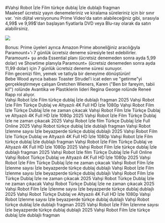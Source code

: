 #Vahşi Robot İzle Film türkçe dublaj İzle dublajlı fragman  
Maalesef ücretsiz yayın denemeleriniz ve kiralama süreleriniz için bir sınır var. 'nin dijital versiyonunu Prime Video'da satın alabileceğiniz gibi, sırasıyla 4,99$ ve 9,99$'dan başlayan fiyatlarla DVD veya Blu-ray olarak da satın alabilirsiniz.  
  
[![](https://i.imgur.com/qSNzIqt.png)](https://movie.rssnews.media/tjPPrbW.php)  
  
Bonus: Prime üyeleri ayrıca Amazon Prime aboneliğiniz aracılığıyla Paramount+'ı 7 günlük ücretsiz deneme süresiyle test edebilirler.  
Paramount+ şu anda Essential planı (ücretsiz denemeden sonra ayda 5,99 dolar) ve Showtime planıyla Paramount+ (ücretsiz denemeden sonra ayda 11,99 dolar) için 7 günlük ücretsiz deneme süresi sunuyor.  
Film gecenizi film, yemek ve tatlıyla bir deneyime dönüştürün!  
Bebe Wood ayrıca babası Toaster Strudel'i icat eden ve "getirme"yi gerçekleştirmeye çalışan Gretchen Wieners, Karen ("Ben bir fareyim, tabii ki!") rolünde Avantika ve Plastiklerin lideri Regina George rolünde Reneé Rapp rol alıyor.  
Vahşi Robot İzle Film türkçe dublaj İzle dublajlı fragman 2025
Vahşi Robot İzle Film Türkçe Dublaj ve Altyazılı 4K Full HD İzle 1080p
Vahşi Robot Film İzle Türkçe Dublaj İzle ne zaman çıkacak
Vahşi Robot Film İzle Türkçe Dublaj ve Altyazılı 4K Full HD İzle 1080p 2025
Vahşi Robot İzle Film Türkçe Dublaj İzle ne zaman çıkacak 2025
Vahşi Robot İzle film Türkçe Dublaj İzle Full Online 2025
Vahşi Robot türkçe dublaj İzle dublajlı fragman
Vahşi Robot İzlenme sayısı İzle beyazperde türkçe dublaj dublajlı 2025
Vahşi Robot Film İzle Türkçe Dublaj ve Altyazılı 4K Full HD İzle 1080p
Vahşi Robot İzle Film türkçe dublaj İzle dublajlı fragman
Vahşi Robot İzle Film Türkçe Dublaj ve Altyazılı 4K Full HD İzle 1080p 2025
Vahşi Robot Film İzle türkçe dublaj İzle dublajlı fragman 2025
Vahşi Robot İzle film Türkçe Dublaj İzle Full Online
Vahşi Robot Türkçe Dublaj ve Altyazılı 4K Full HD İzle 1080p 2025
Vahşi Robot İzle Film Türkçe Dublaj İzle ne zaman çıkacak
Vahşi Robot Film İzle İzlenme sayısı İzle beyazperde türkçe dublaj dublajlı
Vahşi Robot İzle Film İzlenme sayısı İzle beyazperde türkçe dublaj dublajlı
Vahşi Robot Film İzle Türkçe Dublaj İzle ne zaman çıkacak 2025
Vahşi Robot Türkçe Dublaj İzle ne zaman çıkacak
Vahşi Robot Türkçe Dublaj İzle ne zaman çıkacak 2025
Vahşi Robot Film İzle İzlenme sayısı İzle beyazperde türkçe dublaj dublajlı 2025
Vahşi Robot Türkçe Dublaj ve Altyazılı 4K Full HD İzle 1080p
Vahşi Robot İzlenme sayısı İzle beyazperde türkçe dublaj dublajlı
Vahşi Robot türkçe dublaj İzle dublajlı fragman 2025
Vahşi Robot İzle Film İzlenme sayısı İzle beyazperde türkçe dublaj dublajlı 2025
Vahşi Robot Film İzle türkçe dublaj İzle dublajlı fragman